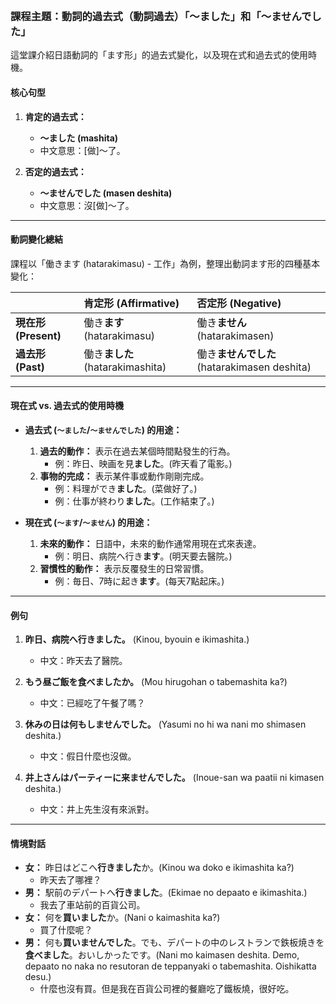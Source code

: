 </br>


### **課程主題：動詞的過去式（動詞過去）「〜ました」和「〜ませんでした」**

這堂課介紹日語動詞的「ます形」的過去式變化，以及現在式和過去式的使用時機。

#### **核心句型**

1.  **肯定的過去式：**
    *   **〜ました (mashita)**
    *   中文意思：[做]～了。

2.  **否定的過去式：**
    *   **〜ませんでした (masen deshita)**
    *   中文意思：沒[做]～了。

---

#### **動詞變化總結**

課程以「働きます (hatarakimasu) - 工作」為例，整理出動詞ます形的四種基本變化：

| | **肯定形 (Affirmative)** | **否定形 (Negative)** |
| :--- | :--- | :--- |
| **現在形 (Present)** | 働き**ます** (hatarakimasu) | 働き**ません** (hatarakimasen) |
| **過去形 (Past)** | 働き**ました** (hatarakimashita) | 働き**ませんでした** (hatarakimasen deshita) |

---

#### **現在式 vs. 過去式的使用時機**

*   **過去式 (`〜ました`/`〜ませんでした`) 的用途：**
    1.  **過去的動作：** 表示在過去某個時間點發生的行為。
        *   例：昨日、映画を見**ました**。(昨天看了電影。)
    2.  **事物的完成：** 表示某件事或動作剛剛完成。
        *   例：料理ができ**ました**。(菜做好了。)
        *   例：仕事が終わり**ました**。(工作結束了。)

*   **現在式 (`〜ます`/`〜ません`) 的用途：**
    1.  **未來的動作：** 日語中，未來的動作通常用現在式來表達。
        *   例：明日、病院へ行き**ます**。(明天要去醫院。)
    2.  **習慣性的動作：** 表示反覆發生的日常習慣。
        *   例：毎日、7時に起き**ます**。(每天7點起床。)

---

#### **例句**

1.  **昨日、病院へ行きました。** (Kinou, byouin e ikimashita.)
    *   中文：昨天去了醫院。

2.  **もう昼ご飯を食べましたか。** (Mou hirugohan o tabemashita ka?)
    *   中文：已經吃了午餐了嗎？

3.  **休みの日は何もしませんでした。** (Yasumi no hi wa nani mo shimasen deshita.)
    *   中文：假日什麼也沒做。

4.  **井上さんはパーティーに来ませんでした。** (Inoue-san wa paatii ni kimasen deshita.)
    *   中文：井上先生沒有來派對。

---

#### **情境對話**

*   **女：** 昨日はどこへ**行きました**か。(Kinou wa doko e ikimashita ka?)
    *   昨天去了哪裡？
*   **男：** 駅前のデパートへ**行きました**。(Ekimae no depaato e ikimashita.)
    *   我去了車站前的百貨公司。
*   **女：** 何を**買いました**か。(Nani o kaimashita ka?)
    *   買了什麼呢？
*   **男：** 何も**買いませんでした**。でも、デパートの中のレストランで鉄板焼きを**食べました**。おいしかったです。(Nani mo kaimasen deshita. Demo, depaato no naka no resutoran de teppanyaki o tabemashita. Oishikatta desu.)
    *   什麼也沒有買。但是我在百貨公司裡的餐廳吃了鐵板燒，很好吃。
</br>

